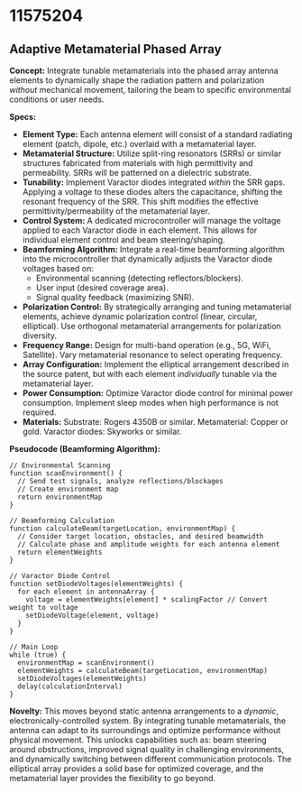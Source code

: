 # 11575204

## Adaptive Metamaterial Phased Array

**Concept:** Integrate tunable metamaterials into the phased array antenna elements to dynamically shape the radiation pattern and polarization *without* mechanical movement, tailoring the beam to specific environmental conditions or user needs.

**Specs:**

*   **Element Type:** Each antenna element will consist of a standard radiating element (patch, dipole, etc.) overlaid with a metamaterial layer.
*   **Metamaterial Structure:** Utilize split-ring resonators (SRRs) or similar structures fabricated from materials with high permittivity and permeability. SRRs will be patterned on a dielectric substrate.
*   **Tunability:** Implement Varactor diodes integrated *within* the SRR gaps. Applying a voltage to these diodes alters the capacitance, shifting the resonant frequency of the SRR. This shift modifies the effective permittivity/permeability of the metamaterial layer.
*   **Control System:** A dedicated microcontroller will manage the voltage applied to each Varactor diode in each element. This allows for individual element control and beam steering/shaping.
*   **Beamforming Algorithm:** Integrate a real-time beamforming algorithm into the microcontroller that dynamically adjusts the Varactor diode voltages based on:
    *   Environmental scanning (detecting reflectors/blockers).
    *   User input (desired coverage area).
    *   Signal quality feedback (maximizing SNR).
*   **Polarization Control:** By strategically arranging and tuning metamaterial elements, achieve dynamic polarization control (linear, circular, elliptical). Use orthogonal metamaterial arrangements for polarization diversity.
*   **Frequency Range:** Design for multi-band operation (e.g., 5G, WiFi, Satellite). Vary metamaterial resonance to select operating frequency.
*   **Array Configuration:** Implement the elliptical arrangement described in the source patent, but with each element *individually* tunable via the metamaterial layer.
*   **Power Consumption:** Optimize Varactor diode control for minimal power consumption. Implement sleep modes when high performance is not required.
*   **Materials:** Substrate: Rogers 4350B or similar. Metamaterial: Copper or gold. Varactor diodes: Skyworks or similar.

**Pseudocode (Beamforming Algorithm):**

```
// Environmental Scanning
function scanEnvironment() {
  // Send test signals, analyze reflections/blockages
  // Create environment map
  return environmentMap
}

// Beamforming Calculation
function calculateBeam(targetLocation, environmentMap) {
  // Consider target location, obstacles, and desired beamwidth
  // Calculate phase and amplitude weights for each antenna element
  return elementWeights
}

// Varactor Diode Control
function setDiodeVoltages(elementWeights) {
  for each element in antennaArray {
    voltage = elementWeights[element] * scalingFactor // Convert weight to voltage
    setDiodeVoltage(element, voltage)
  }
}

// Main Loop
while (true) {
  environmentMap = scanEnvironment()
  elementWeights = calculateBeam(targetLocation, environmentMap)
  setDiodeVoltages(elementWeights)
  delay(calculationInterval)
}
```

**Novelty:** This moves beyond static antenna arrangements to a *dynamic*, electronically-controlled system. By integrating tunable metamaterials, the antenna can adapt to its surroundings and optimize performance without physical movement. This unlocks capabilities such as: beam steering around obstructions, improved signal quality in challenging environments, and dynamically switching between different communication protocols. The elliptical array provides a solid base for optimized coverage, and the metamaterial layer provides the flexibility to go beyond.